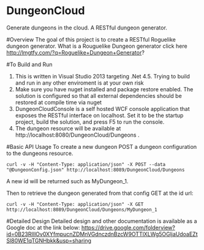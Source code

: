 # DungeonCloud
Generate dungeons in the cloud.  A RESTful dungeon generator.

#Overview
The goal of this project is to create a RESTful Roguelike dungeon generator. What is a Rouguelike Dungeon generator click here http://lmgtfy.com/?q=Roguelike+Dungeon+Generator?  

#To Build and Run
1. This is written in Visual Studio 2013 targeting .Net 4.5.  Trying to build and run in any other enviroment is at your own risk
2. Make sure you have nuget installed and package restore enabled.  The solution is configured so that all external dependencies should be restored at compile time via nuget
3. DungeonCloudConsole is a self hosted WCF console application that exposes the RESTful interface on localhost.  Set it to be the startup project, build the solution, and press F5 to run the console.
4. The dungeon resource will be available at http://localhost:8080/DungeonCloud/Dungeons .

#Basic API Usage 
To create a new dungeon POST a dungeon configuration to the dungeons resource.  
```Batchfile
curl -v -H "Content-Type: application/json" -X POST --data "@DungeonConfig.json" http://localhost:8089/DungeonCloud/Dungeons
```

A new id will be returned such as MyDungeon_1.

Then to retrieve the dungeon generated from that config GET at the id url:
```Batchfile
curl -v -H "Content-Type: application/json" -X GET http://localhost:8089/DungeonCloud/Dungeons/MyDungeon_1
```

#Detailed Design
Detailed design and other documentation is available as a Google doc at the link below: https://drive.google.com/folderview?id=0B23RIIlOv0XYfmpucnZDMnVGdnczdnBzcW9OTTlXLWg5OGljaUdoaEZtSl80WE1qTGNHbkk&usp=sharing

